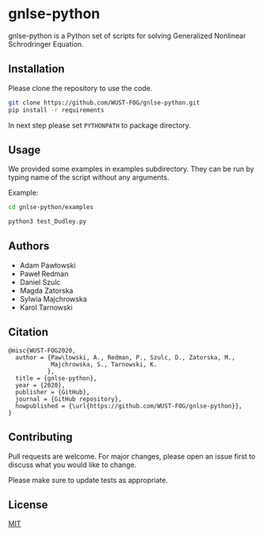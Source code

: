# gnlse-python

gnlse-python is a Python set of scripts for solving Generalized Nonlinear Schrodringer Equation.

## Installation

Please clone the repository to use the code.

```bash
git clone https://github.com/WUST-FOG/gnlse-python.git
pip install -r requirements
```

In next step please set `PYTHONPATH` to package directory. 

## Usage

We provided some examples in examples subdirectory. They can be run by typing 
name of the script without any arguments.

Example:

```bash
cd gnlse-python/examples

python3 test_Dudley.py
```

## Authors

- Adam Pawłowski
- Paweł Redman
- Daniel Szulc
- Magda Zatorska
- Sylwia Majchrowska
- Karol Tarnowski

## Citation

```
@misc{WUST-FOG2020,
  author = {Paw\lowski, A., Redman, P., Szulc, D., Zatorska, M., 
            Majchrowska, S., Tarnowski, K.
           },
  title = {gnlse-python},
  year = {2020},
  publisher = {GitHub},
  journal = {GitHub repository},
  howpublished = {\url{https://github.com/WUST-FOG/gnlse-python}},
}
```

## Contributing
Pull requests are welcome. 
For major changes, please open an issue first to discuss what you would like to change.

Please make sure to update tests as appropriate.

## License
[MIT](https://choosealicense.com/licenses/mit/)